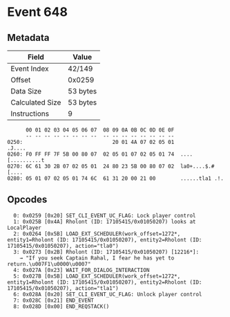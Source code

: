 # Event 648

## Metadata

| Field           | Value    |
|-----------------|----------|
| Event Index     | 42/149   |
| Offset          | 0x0259   |
| Data Size       | 53 bytes |
| Calculated Size | 53 bytes |
| Instructions    | 9        |

```
      00 01 02 03 04 05 06 07  08 09 0A 0B 0C 0D 0E 0F
      -- -- -- -- -- -- -- --  -- -- -- -- -- -- -- --
0250:                             20 01 4A 07 02 05 01            .J....
0260: F0 FF FF 7F 5B 00 80 07  02 05 01 07 02 05 01 74  ....[..........t
0270: 6C 61 30 2B 07 02 05 01  24 80 23 5B 00 80 07 02  la0+....$.#[....
0280: 05 01 07 02 05 01 74 6C  61 31 20 00 21 00        ......tla1 .!.  
```

## Opcodes

```
  0: 0x0259 [0x20] SET_CLI_EVENT_UC_FLAG: Lock player control
  1: 0x025B [0x4A] Rholont (ID: 17105415/0x01050207) looks at LocalPlayer
  2: 0x0264 [0x5B] LOAD_EXT_SCHEDULER(work_offset=1272*, entity1=Rholont (ID: 17105415/0x01050207), entity2=Rholont (ID: 17105415/0x01050207), action="tla0")
  3: 0x0273 [0x2B] Rholont (ID: 17105415/0x01050207) [12216*]:
    → "If you seek Captain Rahal, I fear he has yet to return.\u007F1\u0000\u0007"
  4: 0x027A [0x23] WAIT_FOR_DIALOG_INTERACTION
  5: 0x027B [0x5B] LOAD_EXT_SCHEDULER(work_offset=1272*, entity1=Rholont (ID: 17105415/0x01050207), entity2=Rholont (ID: 17105415/0x01050207), action="tla1")
  6: 0x028A [0x20] SET_CLI_EVENT_UC_FLAG: Unlock player control
  7: 0x028C [0x21] END_EVENT
  8: 0x028D [0x00] END_REQSTACK()
```
